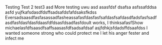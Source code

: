 Testing
Test 2
test3
asd
More testing uwu
asd
asasfdsf
dsafsa
asfssafddsa
asfd
yujfkafsdasdfdsffsadsafdsfafdsaksfkdss
EversadsaasdfasfasassadfasheassafasfdasfasfsafdasfsafdasdfadsfasfsadfasdfasfdasfdasfdaasfdfdsasfdsadfasfdouIt works, I thinksafasfShow michaelasfdfsaasdfsaffsaasasfdfsadsafdsaf
asjfdhkjsfdadsffdsaafdss
I wanted someone strong who could protect me
I let his anger fester and infect me